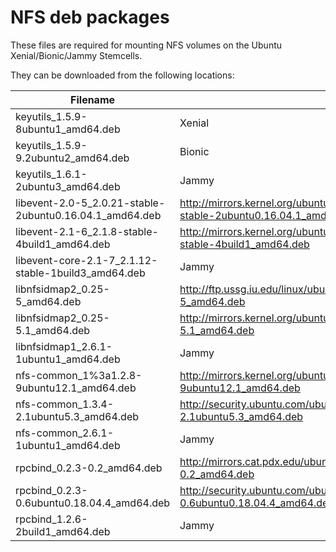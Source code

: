 NFS deb packages
============
These files are required for mounting NFS volumes on the Ubuntu Xenial/Bionic/Jammy Stemcells.

They can be downloaded from the following locations:

| Filename | Stemcell | Download URL |
| -------- | -------- | ------------ |
| keyutils_1.5.9-8ubuntu1_amd64.deb | Xenial | http://mirrors.kernel.org/ubuntu/pool/main/k/keyutils/keyutils_1.5.9-8ubuntu1_amd64.deb |
| keyutils_1.5.9-9.2ubuntu2_amd64.deb | Bionic | http://mirrors.kernel.org/ubuntu/pool/main/k/keyutils/keyutils_1.5.9-9.2ubuntu2_amd64.deb |
| keyutils_1.6.1-2ubuntu3_amd64.deb | Jammy | http://mirrors.kernel.org/ubuntu/pool/main/k/keyutils/keyutils_1.6.1-2ubuntu3_amd64.deb |
| libevent-2.0-5_2.0.21-stable-2ubuntu0.16.04.1_amd64.deb | http://mirrors.kernel.org/ubuntu/pool/main/libe/libevent/libevent-2.0-5_2.0.21-stable-2ubuntu0.16.04.1_amd64.deb|
| libevent-2.1-6_2.1.8-stable-4build1_amd64.deb | http://mirrors.kernel.org/ubuntu/pool/main/libe/libevent/libevent-2.1-6_2.1.8-stable-4build1_amd64.deb |
| libevent-core-2.1-7_2.1.12-stable-1build3_amd64.deb | Jammy | http://mirrors.kernel.org/ubuntu/pool/main/libe/libevent/libevent-core-2.1-7_2.1.12-stable-1build3_amd64.deb |
| libnfsidmap2_0.25-5_amd64.deb | http://ftp.ussg.iu.edu/linux/ubuntu/pool/main/libn/libnfsidmap/libnfsidmap2_0.25-5_amd64.deb |
| libnfsidmap2_0.25-5.1_amd64.deb | http://mirrors.kernel.org/ubuntu/pool/main/libn/libnfsidmap/libnfsidmap2_0.25-5.1_amd64.deb |
| libnfsidmap1_2.6.1-1ubuntu1_amd64.deb | Jammy | http://mirrors.kernel.org/ubuntu/pool/main/n/nfs-utils/libnfsidmap1_2.6.1-1ubuntu1_amd64.deb |
| nfs-common_1%3a1.2.8-9ubuntu12.1_amd64.deb | http://mirrors.kernel.org/ubuntu/pool/main/n/nfs-utils/nfs-common_1.2.8-9ubuntu12.1_amd64.deb |
| nfs-common_1.3.4-2.1ubuntu5.3_amd64.deb | http://security.ubuntu.com/ubuntu/pool/main/n/nfs-utils/nfs-common_1.3.4-2.1ubuntu5.3_amd64.deb |
| nfs-common_2.6.1-1ubuntu1_amd64.deb | Jammy | http://mirrors.kernel.org/ubuntu/pool/main/n/nfs-utils/nfs-common_2.6.1-1ubuntu1_amd64.deb |
| rpcbind_0.2.3-0.2_amd64.deb | http://mirrors.cat.pdx.edu/ubuntu/pool/main/r/rpcbind/rpcbind_0.2.3-0.2_amd64.deb |
| rpcbind_0.2.3-0.6ubuntu0.18.04.4_amd64.deb | http://security.ubuntu.com/ubuntu/pool/main/r/rpcbind/rpcbind_0.2.3-0.6ubuntu0.18.04.4_amd64.deb |
| rpcbind_1.2.6-2build1_amd64.deb | Jammy | http://mirrors.kernel.org/ubuntu/pool/main/r/rpcbind/rpcbind_1.2.6-2build1_amd64.deb |
